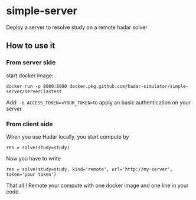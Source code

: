 # simple-server
Deploy a server to resolve study on a remote hadar solver

## How to use it
### From server side
start docker image:

`docker run -p 8080:8080 docker.pkg.github.com/hadar-simulator/simple-server/server:lastest`

Add: `-e ACCESS_TOKEN=<YOUR_TOKEN>`to apply an basic authentication on your server

### From client side
When you use Hadar locally, you start compute by

`res = solve(study=study)`

Now you have to write

`res = solve(study=study, kind='remote', url='http://my-server', token='your token')`

That all ! Remote your compute with one docker image and one line in your code.

